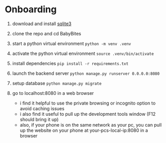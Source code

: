 # Onboarding

1. download and install [sqlite3](https://sqlite.org/download.html)

2. clone the repo and cd BabyBites

3. start a python virtual environment
    `python -m venv .venv`

4. activate the python virtual environment
    `source .venv/bin/activate`

5. install dependencies
    `pip install -r requirements.txt`

6. launch the backend server
    `python manage.py runserver 0.0.0.0:8080`

7. setup database
   `python manage.py migrate` 

8. go to localhost:8080 in a web browser
    - i find it helpful to use the private browsing or incognito option to avoid caching issues
    - i also find it useful to pull up the development tools window (F12 should bring it up)
    - also, if your phone is on the same network as your pc, you can pull up the website on your phone at your-pcs-local-ip:8080 in a browser
